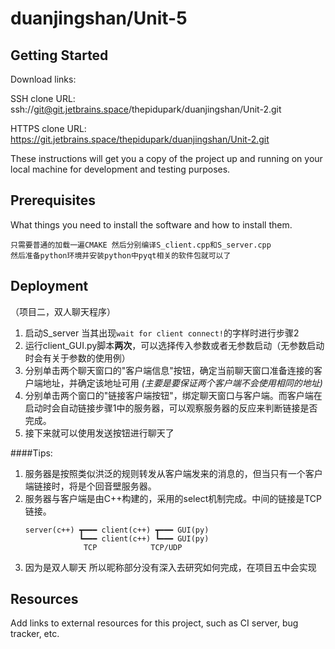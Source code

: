 # duanjingshan/Unit-5



## Getting Started

Download links:

SSH clone URL: ssh://git@git.jetbrains.space/thepidupark/duanjingshan/Unit-2.git

HTTPS clone URL: https://git.jetbrains.space/thepidupark/duanjingshan/Unit-2.git



These instructions will get you a copy of the project up and running on your local machine for development and testing purposes.

## Prerequisites

What things you need to install the software and how to install them.

```
只需要普通的加载一遍CMAKE 然后分别编译S_client.cpp和S_server.cpp 
然后准备python环境并安装python中pyqt相关的软件包就可以了
```

## Deployment
（项目二，双人聊天程序）
1. 启动S_server 当其出现`wait for client connect!`的字样时进行步骤2
2. 运行client_GUI.py脚本**两次**，可以选择传入参数或者无参数启动（无参数启动时会有关于参数的使用例）
3. 分别单击两个聊天窗口的"客户端信息"按钮，确定当前聊天窗口准备连接的客户端地址，并确定该地址可用 *_(主要是要保证两个客户端不会使用相同的地址)_*
4. 分别单击两个窗口的"链接客户端按钮"，绑定聊天窗口与客户端。而客户端在启动时会自动链接步骤1中的服务器，可以观察服务器的反应来判断链接是否完成。
5. 接下来就可以使用发送按钮进行聊天了

####Tips:
1. 服务器是按照类似洪泛的规则转发从客户端发来的消息的，但当只有一个客户端链接时，将是个回音壁服务器。
2. 服务器与客户端是由C++构建的，采用的select机制完成。中间的链接是TCP链接。
   ```
   server(c++) ┳━━━ client(c++) ┳━━━ GUI(py)
               ┗━━━ client(c++) ┗━━━ GUI(py)
                TCP            TCP/UDP
   ```
3. 因为是双人聊天 所以昵称部分没有深入去研究如何完成，在项目五中会实现

## Resources

Add links to external resources for this project, such as CI server, bug tracker, etc.
